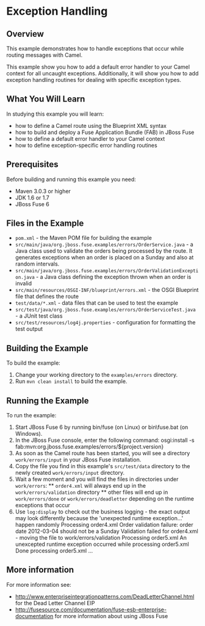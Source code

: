 # Exception Handling

## Overview
This example demonstrates how to handle exceptions that occur while routing messages with Camel.

This example show you how to add a default error handler to your Camel context for all uncaught exceptions. Additionally, it will show you how to add exception handling routines for dealing with specific exception types.

## What You Will Learn
In studying this example you will learn:

* how to define a Camel route using the Blueprint XML syntax
* how to build and deploy a Fuse Application Bundle (FAB) in JBoss Fuse
* how to define a default error handler to your Camel context
* how to define exception-specific error handling routines

## Prerequisites
Before building and running this example you need:

* Maven 3.0.3 or higher
* JDK 1.6 or 1.7
* JBoss Fuse 6

## Files in the Example
* `pom.xml` - the Maven POM file for building the example
* `src/main/java/org.jboss.fuse.examples/errors/OrderService.java` - a Java class used to validate the orders being processed by the route. It generates exceptions when an order is placed on a Sunday and also at random intervals.
* `src/main/java/org.jboss.fuse.examples/errors/OrderValidationException.java` - a Java class defining the exception thrown when an order is invalid
* `src/main/resources/OSGI-INF/blueprint/errors.xml` - the OSGI Blueprint file that defines the route
* `test/data/*.xml` - data files that can be used to test the example
* `src/test/java/org.jboss.fuse.examples/errors/OrderServiceTest.java` - a JUnit test class
* `src/test/resources/log4j.properties` - configuration for formatting the test output

## Building the Example
To build the example:

1. Change your working directory to the `examples/errors` directory.
2. Run `mvn clean install` to build the example.

## Running the Example
To run the example:

1. Start JBoss Fuse 6 by running bin/fuse (on Linux) or bin\fuse.bat (on Windows).
2. In the JBoss Fuse console, enter the following command:
        osgi:install -s fab:mvn:org.jboss.fuse.examples/errors/${project.version}
3. As soon as the Camel route has been started, you will see a directory `work/errors/input` in your JBoss Fuse installation.
4. Copy the file you find in this example's `src/test/data` directory to the newly created `work/errors/input` directory.
5. Wait a few moment and you will find the files in directories under `work/errors`:
** `order4.xml` will always end up in the `work/errors/validation` directory
** other files will end up in `work/errors/done` or `work/errors/deadletter` depending on the runtime exceptions that occur
6. Use `log:display` to check out the business logging - the exact output may look differently because the 'unexpected runtime exception...' happen randomly
        Processing order4.xml
        Order validation failure: order date 2012-03-04 should not be a Sunday
        Validation failed for order4.xml - moving the file to work/errors/validation
        Processing order5.xml
        An unexcepted runtime exception occurred while processing order5.xml
        Done processing order5.xml
        ...

## More information
For more information see:

* http://www.enterpriseintegrationpatterns.com/DeadLetterChannel.html for the Dead Letter Channel EIP
* http://fusesource.com/documentation/fuse-esb-enterprise-documentation for more information about using JBoss Fuse
